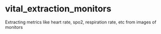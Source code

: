 # vital_extraction_monitors
Extracting metrics like heart rate, spo2, respiration rate, etc from images of monitors
